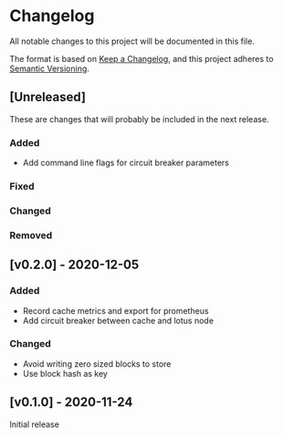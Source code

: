 # Changelog
All notable changes to this project will be documented in this file.

The format is based on [Keep a Changelog](https://keepachangelog.com/en/1.0.0/),
and this project adheres to [Semantic Versioning](https://semver.org/spec/v2.0.0.html).

## [Unreleased]

These are changes that will probably be included in the next release.

### Added

 * Add command line flags for circuit breaker parameters

 
### Fixed

### Changed
 
### Removed


## [v0.2.0] - 2020-12-05

### Added

 * Record cache metrics and export for prometheus
 * Add circuit breaker between cache and lotus node

### Changed

 * Avoid writing zero sized blocks to store
 * Use block hash as key

## [v0.1.0] - 2020-11-24

Initial release
